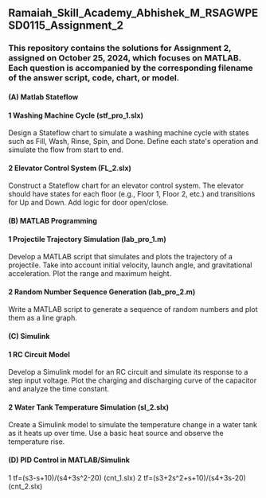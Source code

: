 ## Ramaiah_Skill_Academy_Abhishek_M_RSAGWPESD0115_Assignment_2

### This repository contains the solutions for Assignment 2, assigned on October 25, 2024, which focuses on MATLAB. Each question is accompanied by the corresponding filename of the answer script, code, chart, or model.

#### (A) Matlab Stateflow
#### 1 Washing Machine Cycle (stf_pro_1.slx)
Design a Stateflow chart to simulate a washing machine cycle with states such as Fill, Wash, Rinse, Spin, and Done. Define each state's operation and simulate the flow from start to end.

#### 2 Elevator Control System (FL_2.slx)
Construct a Stateflow chart for an elevator control system. The elevator should have states for each floor (e.g., Floor 1, Floor 2, etc.) and transitions for Up and Down. Add logic for door open/close.

#### (B) MATLAB Programming

#### 1 Projectile Trajectory Simulation (lab_pro_1.m)
Develop a MATLAB script that simulates and plots the trajectory of a projectile. Take into account initial velocity, launch angle, and gravitational acceleration. Plot the range and maximum height.

#### 2 Random Number Sequence Generation (lab_pro_2.m)
Write a MATLAB script to generate a sequence of random numbers and plot them as a line graph.

#### (C) Simulink
#### 1 RC Circuit Model
Develop a Simulink model for an RC circuit and simulate its response to a step input voltage. Plot the charging and discharging curve of the capacitor and analyze the time constant.

#### 2 Water Tank Temperature Simulation (sl_2.slx)
Create a Simulink model to simulate the temperature change in a water tank as it heats up over time. Use a basic heat source and observe the temperature rise.

#### (D) PID Control in MATLAB/Simulink
1 tf=(s3-s+10)/(s4+3s^2-20) (cnt_1.slx)
2 tf=(s3+2s^2+s+10)/(s4+3s-20) (cnt_2.slx)
